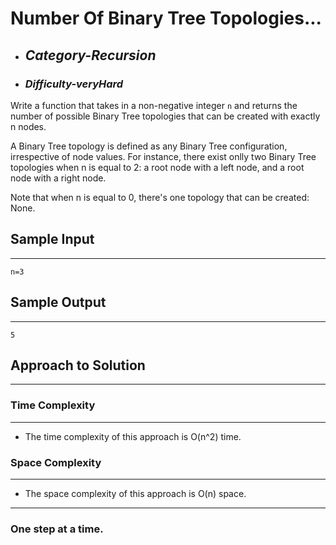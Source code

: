 # Number Of Binary Tree Topologies...

- ## **_Category-Recursion_**
- ### **_Difficulty-veryHard_**
  
Write a function that takes in a non-negative integer `n` and returns the number of possible Binary Tree topologies that can be created with exactly n nodes.

A Binary Tree topology is defined as any Binary Tree configuration, irrespective of node values. For instance, there exist onlly two Binary Tree topologies when n is equal to 2: a root node with a left node, and a root node with a right node.

Note that when n is equal to 0, there's one topology that can be created: None.

 
## Sample Input

---

```
n=3

```

## Sample Output

---

```
5

```

## Approach to Solution

---

### Time Complexity

---

- The time complexity of this approach is O(n^2) time.

### Space Complexity

---

- The space complexity of this approach is O(n) space.

---

### One step at a time.
